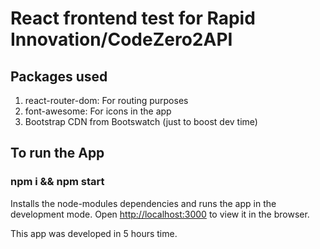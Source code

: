 # React frontend test for Rapid Innovation/CodeZero2API


## Packages used

1. react-router-dom: For routing purposes
2. font-awesome: For icons in the app
3. Bootstrap CDN from Bootswatch (just to boost dev time)

## To run the App
### npm i && npm start

Installs the node-modules dependencies and runs the app in the development mode.
Open [http://localhost:3000](http://localhost:3000) to view it in the browser.

This app was developed in 5 hours time. 
